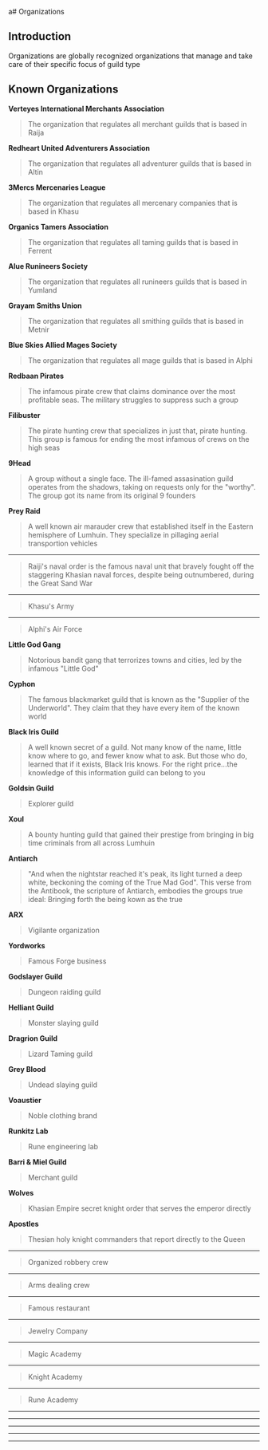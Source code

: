 a# Organizations

## Introduction

Organizations are globally recognized organizations that manage and take care of their specific focus of guild type

## Known Organizations

__Verteyes International Merchants Association__
> The organization that regulates all merchant guilds that is based in Raija

__Redheart United Adventurers Association__
> The organization that regulates all adventurer guilds that is based in Altin

__3Mercs Mercenaries League__
> The organization that regulates all mercenary companies that is based in Khasu

__Organics Tamers Association__
> The organization that regulates all taming guilds that is based in Ferrent

__Alue Runineers Society__
> The organization that regulates all runineers guilds that is based in Yumland

__Grayam Smiths Union__
> The organization that regulates all smithing guilds that is based in Metnir

__Blue Skies Allied Mages Society__
> The organization that regulates all mage guilds that is based in Alphi

__Redbaan Pirates__
> The infamous pirate crew that claims dominance over the most profitable seas. The military struggles to suppress such a group

__Filibuster__
> The pirate hunting crew that specializes in just that, pirate hunting. This group is famous for ending the most infamous of crews on the high seas

__9Head__
> A group without a single face. The ill-famed assasination guild operates from the shadows, taking on requests only for the "worthy". The group got its name from its original 9 founders

__Prey Raid__
> A well known air marauder crew that established itself in the Eastern hemisphere of Lumhuin. They specialize in pillaging aerial transportion vehicles

__ __
> Raiji's naval order is the famous naval unit that bravely fought off the staggering Khasian naval forces, despite being outnumbered, during the Great Sand War

__ __
> Khasu's Army

__ __
> Alphi's Air Force

__Little God Gang__
> Notorious bandit gang that terrorizes towns and cities, led by the infamous "Little God"

__Cyphon__
> The famous blackmarket guild that is known as the "Supplier of the Underworld". They claim that they have every item of the known world

__Black Iris Guild__
> A well known secret of a guild. Not many know of the name, little know where to go, and fewer know what to ask. But those who do, learned that if it exists, Black Iris knows. For the right price...the knowledge of this information guild can belong to you

__Goldsin Guild__
> Explorer guild

__Xoul__
> A bounty hunting guild that gained their prestige from bringing in big time criminals from all across Lumhuin

__Antiarch__
> "And when the nightstar reached it's peak, its light turned a deep white, beckoning the coming of the True Mad God". This verse from the Antibook, the scripture of Antiarch, embodies the groups true ideal: Bringing forth the being kown as the true 

__ARX__
> Vigilante organization

__Yordworks__
> Famous Forge business

__Godslayer Guild__
> Dungeon raiding guild

__Helliant Guild__
> Monster slaying guild

__Dragrion Guild__
> Lizard Taming guild

__Grey Blood__
> Undead slaying guild

__Voaustier__
> Noble clothing brand

__Runkitz Lab__
> Rune engineering lab

__Barri & Miel Guild__
> Merchant guild

__Wolves__
> Khasian Empire secret knight order that serves the emperor directly

__Apostles__
> Thesian holy knight commanders that report directly to the Queen

____
> Organized robbery crew

____
> Arms dealing crew

____
> Famous restaurant 

____
> Jewelry Company

____
> Magic Academy

____
> Knight Academy

____
> Rune Academy

____
>

____
>

____
>

____
>

____
>